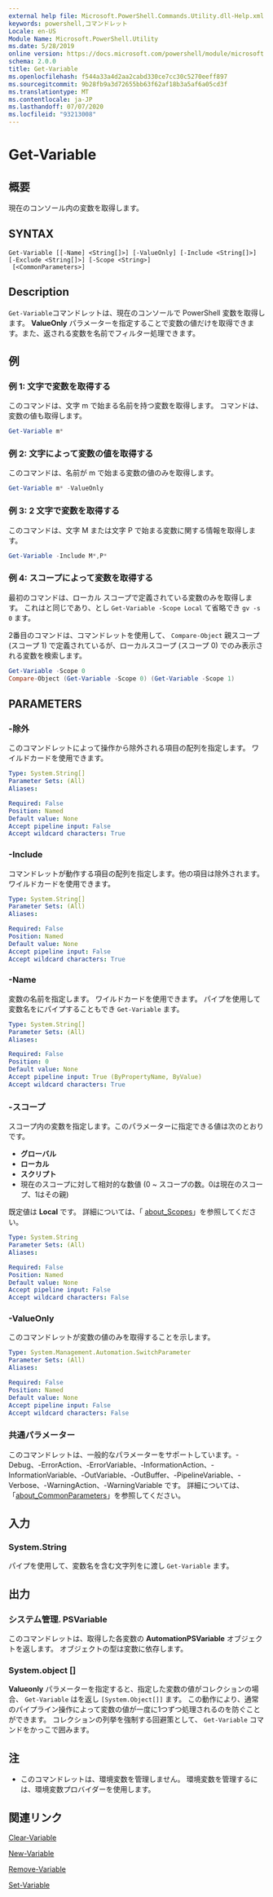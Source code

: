 ```yaml
---
external help file: Microsoft.PowerShell.Commands.Utility.dll-Help.xml
keywords: powershell,コマンドレット
Locale: en-US
Module Name: Microsoft.PowerShell.Utility
ms.date: 5/28/2019
online version: https://docs.microsoft.com/powershell/module/microsoft.powershell.utility/get-variable?view=powershell-7.1&WT.mc_id=ps-gethelp
schema: 2.0.0
title: Get-Variable
ms.openlocfilehash: f544a33a4d2aa2cabd330ce7cc30c5270eeff897
ms.sourcegitcommit: 9b28fb9a3d72655bb63f62af18b3a5af6a05cd3f
ms.translationtype: MT
ms.contentlocale: ja-JP
ms.lasthandoff: 07/07/2020
ms.locfileid: "93213008"
---
```

# Get-Variable

## 概要
現在のコンソール内の変数を取得します。

## SYNTAX

```
Get-Variable [[-Name] <String[]>] [-ValueOnly] [-Include <String[]>] [-Exclude <String[]>] [-Scope <String>]
 [<CommonParameters>]
```

## Description

`Get-Variable`コマンドレットは、現在のコンソールで PowerShell 変数を取得します。
**ValueOnly** パラメーターを指定することで変数の値だけを取得できます。また、返される変数を名前でフィルター処理できます。

## 例

### 例 1: 文字で変数を取得する

このコマンドは、文字 m で始まる名前を持つ変数を取得します。
コマンドは、変数の値も取得します。

```powershell
Get-Variable m*
```

### 例 2: 文字によって変数の値を取得する

このコマンドは、名前が m で始まる変数の値のみを取得します。

```powershell
Get-Variable m* -ValueOnly
```

### 例 3: 2 文字で変数を取得する

このコマンドは、文字 M または文字 P で始まる変数に関する情報を取得します。

```powershell
Get-Variable -Include M*,P*
```

### 例 4: スコープによって変数を取得する

最初のコマンドは、ローカル スコープで定義されている変数のみを取得します。
これはと同じであり、とし `Get-Variable -Scope Local` て省略でき `gv -s 0` ます。

2番目のコマンドは、コマンドレットを使用して、 `Compare-Object` 親スコープ (スコープ 1) で定義されているが、ローカルスコープ (スコープ 0) でのみ表示される変数を検索します。

```powershell
Get-Variable -Scope 0
Compare-Object (Get-Variable -Scope 0) (Get-Variable -Scope 1)
```

## PARAMETERS

### -除外

このコマンドレットによって操作から除外される項目の配列を指定します。
ワイルドカードを使用できます。

```yaml
Type: System.String[]
Parameter Sets: (All)
Aliases:

Required: False
Position: Named
Default value: None
Accept pipeline input: False
Accept wildcard characters: True
```

### -Include

コマンドレットが動作する項目の配列を指定します。他の項目は除外されます。
ワイルドカードを使用できます。

```yaml
Type: System.String[]
Parameter Sets: (All)
Aliases:

Required: False
Position: Named
Default value: None
Accept pipeline input: False
Accept wildcard characters: True
```

### -Name

変数の名前を指定します。
ワイルドカードを使用できます。
パイプを使用して変数名をにパイプすることもでき `Get-Variable` ます。

```yaml
Type: System.String[]
Parameter Sets: (All)
Aliases:

Required: False
Position: 0
Default value: None
Accept pipeline input: True (ByPropertyName, ByValue)
Accept wildcard characters: True
```

### -スコープ

スコープ内の変数を指定します。このパラメーターに指定できる値は次のとおりです。

- **グローバル**
- **ローカル**
- **スクリプト**
- 現在のスコープに対して相対的な数値 (0 ~ スコープの数。0は現在のスコープ、1はその親)

既定値は **Local** です。
詳細については、「 [about_Scopes](../Microsoft.PowerShell.Core/About/about_Scopes.md)」を参照してください。

```yaml
Type: System.String
Parameter Sets: (All)
Aliases:

Required: False
Position: Named
Default value: None
Accept pipeline input: False
Accept wildcard characters: False
```

### -ValueOnly

このコマンドレットが変数の値のみを取得することを示します。

```yaml
Type: System.Management.Automation.SwitchParameter
Parameter Sets: (All)
Aliases:

Required: False
Position: Named
Default value: None
Accept pipeline input: False
Accept wildcard characters: False
```

### 共通パラメーター

このコマンドレットは、一般的なパラメーターをサポートしています。-Debug、-ErrorAction、-ErrorVariable、-InformationAction、-InformationVariable、-OutVariable、-OutBuffer、-PipelineVariable、-Verbose、-WarningAction、-WarningVariable です。 詳細については、「[about_CommonParameters](../Microsoft.PowerShell.Core/About/about_CommonParameters.md)」を参照してください。

## 入力

### System.String

パイプを使用して、変数名を含む文字列をに渡し `Get-Variable` ます。

## 出力

### システム管理. PSVariable

このコマンドレットは、取得した各変数の **AutomationPSVariable** オブジェクトを返します。 オブジェクトの型は変数に依存します。

### System.object []

**Valueonly** パラメーターを指定すると、指定した変数の値がコレクションの場合、 `Get-Variable` はを返し `[System.Object[]]` ます。 この動作により、通常のパイプライン操作によって変数の値が一度に1つずつ処理されるのを防ぐことができます。 コレクションの列挙を強制する回避策として、 `Get-Variable` コマンドをかっこで囲みます。

## 注

- このコマンドレットは、環境変数を管理しません。 環境変数を管理するには、環境変数プロバイダーを使用します。

## 関連リンク

[Clear-Variable](Clear-Variable.md)

[New-Variable](New-Variable.md)

[Remove-Variable](Remove-Variable.md)

[Set-Variable](Set-Variable.md)

